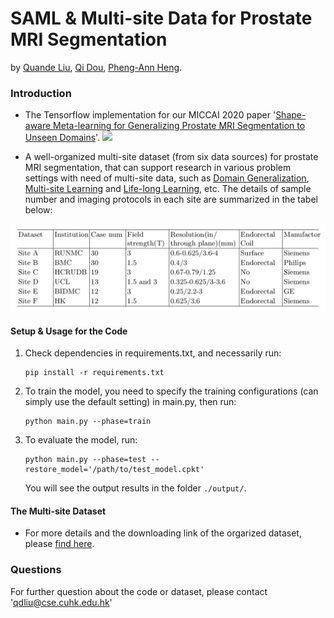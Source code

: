 # SAML & Multi-site Data for Prostate MRI Segmentation
by [Quande Liu](https://github.com/liuquande), [Qi Dou](http://www.cse.cuhk.edu.hk/~qdou/), [Pheng-Ann Heng](http://www.cse.cuhk.edu.hk/~pheng/). 

### Introduction

* The Tensorflow implementation for our MICCAI 2020 paper '[Shape-aware Meta-learning for Generalizing Prostate MRI Segmentation to Unseen Domains](https://github.com/liuquande/SAML)'. 
![](figures/overview.png)

* A well-organized multi-site dataset (from six data sources) for prostate MRI segmentation, that can support research in various problem settings with need of multi-site data, such as [Domain Generalization](https://github.com/amber0309/Domain-generalization), [Multi-site Learning](https://arxiv.org/abs/2002.03366) and [Life-long Learning](https://arxiv.org/abs/1805.10170), etc. The details of sample number and imaging protocols in each site are summarized in the tabel below:

<p align="center">
  <img src="protocol.png"  width="700"/>
</p>

#### Setup & Usage for the Code

1. Check dependencies in requirements.txt, and necessarily run:
   ```shell
   pip install -r requirements.txt
   ```
2. To train the model, you need to specify the training configurations (can simply use the default setting) in main.py, then run:
   ```shell
   python main.py --phase=train
   ```

2. To evaluate the model, run:
   ```shell
   python main.py --phase=test --restore_model='/path/to/test_model.cpkt'
   ```
   You will see the output results in the folder `./output/`.

#### The Multi-site Dataset
* For more details and the downloading link of the orgarized dataset, please [find here](https://liuquande.github.io/SAML/).

### Questions

For further question about the code or dataset, please contact 'qdliu@cse.cuhk.edu.hk'
